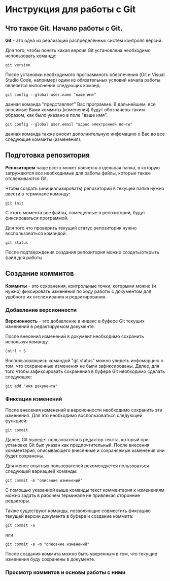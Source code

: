 # **Инструкция для работы с Git**

## Что такое Git. Начало работы с Git.

**Git** - это одна из реализаций распределённых систем контроля версий. 

Для того, чтобы понять какая версия Git установлена необходимо использовать команду:

    git version

После установки необходимого программного обеспечения (Git и Visual Studio Code, например) одим из обязательных условий начала работы явлеяется выполнение следующих команд:

    git config --global user.name "ваше имя"

данная команда "представляет" Вас программе. В дальнейшем, все вносимые Вами коммиты (изменения) будут обозначены таким образом, как было указано в поле "ваше имя".

    git config --global user.email "адрес электронной почты"

данная команда также вносит дополнительную инфомацию о Вас во все следующие коммиты (изменения).

## Подготовка репозитория

**Репозиторем** чаще всего может является отдельная папка, в которую загружаются все необходимые для работы файлы, которые также отслеживаются Git.

Чтобы создать (инициализировать) репозиторий в текущей папке нужно ввести в терминале команду:

    git init

С этого момента все файлы, помещенные в репозиторий, будут фиксироваться программой. 

Для того что проверить текущий статус репозитория нужно воспользоваться командой:

    git status

После подтверждения создания репозитория можно создать/открыть файл для работы.

## Создание коммитов

**Коммиты** - это сохранения, контрольные точки, которыми можно (и нужно) фиксировать изменения по ходу работы с документом для удобного их отслеживания и редактирования.

 ### Добавление версионности

 **Версионность** - это добавление в индекс в буфере Git текущих изменений в редактируемом документе.

 После внесения изменений в документ необходимо сохранить используя команду 

    Cntrl + S

 Воспользовавшись командой "git status" можно увидеть инфомарцию о том, что сохраненные изменения не были зафиксированы. Далее, для того чтобы зафиксировать сохранения в буфере Git необходимо сделать следующее:

    git add "имя документа"

 ### Фиксация изменений

 После внесения изменений в версионности необходимо сохранить эти изменения. Для это необходимо воспользоваться следующей функцией:

    git commit

Далее, Git выведет пользователя в редактор текста, который при установке Git был указан как предпочтительный. После внесения комментария, описывающего внесённые и сохраняемые изменения они будет сохранены.

Для менее опытных пользователей рекомендуется пользоваться следующей вариацией команды:

    git commit -m "описание изменений"

С помощью указанной выше команды текст комментария к изменениям можно задать в рабочем терминале не привлекая сторонние редакторы.

Также существуют команды, позволяющие совместить фиксацию текущей версии документа в буфере и создание коммита:

    git commit -a

или

    git commit -a -m "описание изменений"

После создания коммита можно быть уверенным в том, что текущие изменения буду сохранены в документе.

### Просмотр коммитов и основы работы с ними